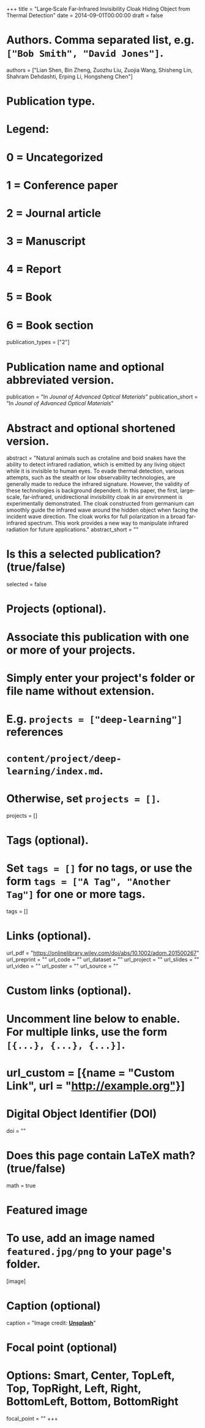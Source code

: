 +++
title = "Large‐Scale Far‐Infrared Invisibility Cloak Hiding Object from Thermal Detection"
date = 2014-09-01T00:00:00
draft = false

# Authors. Comma separated list, e.g. `["Bob Smith", "David Jones"]`.
authors = ["Lian Shen, Bin Zheng, Zuozhu Liu, Zuojia Wang, Shisheng Lin, Shahram Dehdashti, Erping Li, Hongsheng Chen"]

# Publication type.
# Legend:
# 0 = Uncategorized
# 1 = Conference paper
# 2 = Journal article
# 3 = Manuscript
# 4 = Report
# 5 = Book
# 6 = Book section
publication_types = ["2"]

# Publication name and optional abbreviated version.
publication = "In *Jounal of Advanced Optical Materials*"
publication_short = "In *Jounal of Advanced Optical Materials*"

# Abstract and optional shortened version.
abstract = "Natural animals such as crotaline and boid snakes have the ability to detect infrared radiation, which is emitted by any living object while it is invisible to human eyes. To evade thermal detection, various attempts, such as the stealth or low observability technologies, are generally made to reduce the infrared signature. However, the validity of these technologies is background dependent. In this paper, the first, large‐scale, far‐infrared, unidirectional invisibility cloak in air environment is experimentally demonstrated. The cloak constructed from germanium can smoothly guide the infrared wave around the hidden object when facing the incident wave direction. The cloak works for full polarization in a broad far‐infrared spectrum. This work provides a new way to manipulate infrared radiation for future applications."
abstract_short = ""

# Is this a selected publication? (true/false)
selected = false

# Projects (optional).
#   Associate this publication with one or more of your projects.
#   Simply enter your project's folder or file name without extension.
#   E.g. `projects = ["deep-learning"]` references 
#   `content/project/deep-learning/index.md`.
#   Otherwise, set `projects = []`.
projects = []

# Tags (optional).
#   Set `tags = []` for no tags, or use the form `tags = ["A Tag", "Another Tag"]` for one or more tags.
tags = []

# Links (optional).
url_pdf = "https://onlinelibrary.wiley.com/doi/abs/10.1002/adom.201500267"
url_preprint = ""
url_code = ""
url_dataset = ""
url_project = ""
url_slides = ""
url_video = ""
url_poster = ""
url_source = ""

# Custom links (optional).
#   Uncomment line below to enable. For multiple links, use the form `[{...}, {...}, {...}]`.
# url_custom = [{name = "Custom Link", url = "http://example.org"}]

# Digital Object Identifier (DOI)
doi = ""

# Does this page contain LaTeX math? (true/false)
math = true

# Featured image
# To use, add an image named `featured.jpg/png` to your page's folder. 
[image]
  # Caption (optional)
  caption = "Image credit: [**Unsplash**](https://unsplash.com/photos/jdD8gXaTZsc)"

  # Focal point (optional)
  # Options: Smart, Center, TopLeft, Top, TopRight, Left, Right, BottomLeft, Bottom, BottomRight
  focal_point = ""
+++



